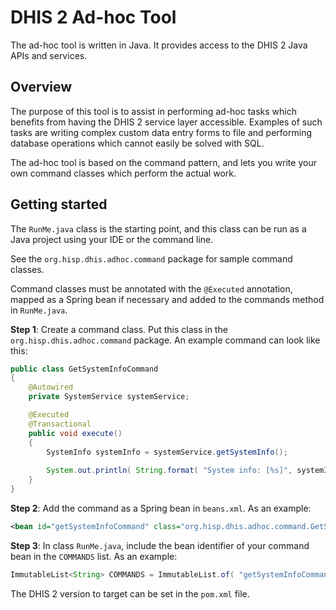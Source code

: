 # DHIS 2 Ad-hoc Tool

The ad-hoc tool is written in Java. It provides access to the DHIS 2 Java APIs and services.

## Overview

The purpose of this tool is to assist in performing ad-hoc tasks which benefits from having the DHIS 2 service layer accessible. Examples of such tasks are writing complex custom data entry forms to file and performing database operations which cannot easily be solved with SQL.

The ad-hoc tool is based on the command pattern, and lets you write your own command classes which perform the actual work.

## Getting started

The `RunMe.java` class is the starting point, and this class can be run as a Java project using your IDE or the command line.

See the `org.hisp.dhis.adhoc.command` package for sample command classes.

Command classes must be annotated with the `@Executed` annotation, mapped as a Spring bean if necessary and added to the commands method in `RunMe.java`.

**Step 1**: Create a command class. Put this class in the `org.hisp.dhis.adhoc.command` package. An example command can look like this:

```java
public class GetSystemInfoCommand
{
    @Autowired
    private SystemService systemService;

    @Executed
    @Transactional
    public void execute()
    {    
        SystemInfo systemInfo = systemService.getSystemInfo();
        
        System.out.println( String.format( "System info: [%s]", systemInfo ) );
    }
}
```

**Step 2**: Add the command as a Spring bean in `beans.xml`. As an example:

```xml
<bean id="getSystemInfoCommand" class="org.hisp.dhis.adhoc.command.GetSystemInfoCommand" /> 
```

**Step 3**: In class `RunMe.java`, include the bean identifier of your command bean in the `COMMANDS` list. As an example:

```java
ImmutableList<String> COMMANDS = ImmutableList.of( "getSystemInfoCommand" );
```

The DHIS 2 version to target can be set in the `pom.xml` file.
